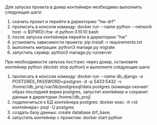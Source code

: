 Для запуска проекта в докер контейнере необходимо выполнить следующие шаги:

1. скачать проект и перейти в директорию "hw-drf"
2. прописать в консоли команду: docker run --name python --network host -v ${PWD}:/hw -it python:3.10.10 bash
3. после запуска контейнера перейти в директорию "hw"
4. установить зависимости проекта: pip install -r requirements.txt
5. выполнить миграции: python3 manage.py migrate
6. запустить сервер: python3 manage.py runserver


При необходимости запуска постгрес через докер, остановите контейнер python (docker stop python) и выполните следующие шаги:

1. прописать в консоли команду: 
docker run --name db_django -e POSTGRES_PASSWORD=postgres -d -p 5433:5432 -v /home/<username>/db_proj:/var/lib/postgresql/data postgres
(команда скачает образ последней верии postgres, запустит контейнер и сохранит данные в директории /home/<username>/db_proj)
2. подключиться к БД контейнера postgres: docker exec -it <id контейнера> psql -U postgres
3. создать базу данных: create database drf_base;
4. запустить контейнер с проектом: docker start python
